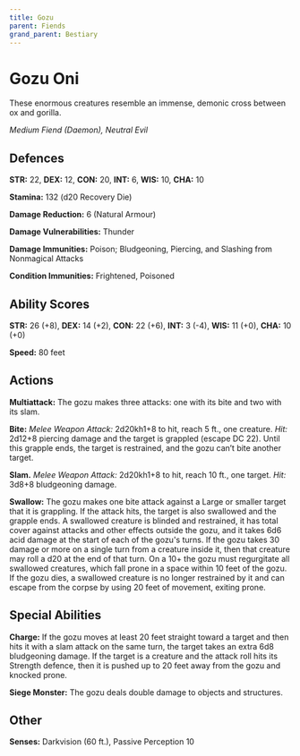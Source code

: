 ```yaml
---
title: Gozu
parent: Fiends
grand_parent: Bestiary
---
```


# Gozu Oni
These enormous creatures resemble an immense, demonic cross between ox and gorilla.

*Medium Fiend (Daemon), Neutral Evil*

## Defences
**STR:** 22, **DEX:** 12, **CON:** 20, **INT:** 6, **WIS:** 10, **CHA:** 10

**Stamina:** 132 (d20 Recovery Die)

**Damage Reduction:** 6 (Natural Armour)

**Damage Vulnerabilities:** Thunder

**Damage Immunities:** Poison; Bludgeoning, Piercing, and Slashing from Nonmagical Attacks

**Condition Immunities:** Frightened, Poisoned

## Ability Scores
**STR:** 26 (+8), **DEX:** 14 (+2), **CON:** 22 (+6), **INT:** 3 (-4), **WIS:** 11 (+0), **CHA:** 10 (+0)

**Speed:** 80 feet

## Actions
**Multiattack:** The gozu makes three attacks: one with its bite and two with its slam.

**Bite:** *Melee Weapon Attack:* 2d20kh1+8 to hit, reach 5 ft., one creature. *Hit:* 2d12+8 piercing damage and the target is grappled (escape DC 22). Until this grapple ends, the target is restrained, and the gozu can’t bite another target.

**Slam.** *Melee Weapon Attack:* 2d20kh1+8 to hit, reach 10 ft., one target. *Hit:* 3d8+8 bludgeoning damage.

**Swallow:** The gozu makes one bite attack against a Large or smaller target that it is grappling. If the attack hits, the target is also swallowed and the grapple ends. A swallowed creature is blinded and restrained, it has total cover against attacks and other effects outside the gozu, and it takes 6d6 acid damage at the start of each of the gozu's turns. If the gozu takes 30 damage or more on a single turn from a creature inside it, then that creature may roll a d20 at the end of that turn. On a 10+ the gozu must regurgitate all swallowed creatures, which fall prone in a space within 10 feet of the gozu. If the gozu dies, a swallowed creature is no longer restrained by it and can escape from the corpse by using 20 feet of movement, exiting prone.

## Special Abilities
**Charge:** If the gozu moves at least 20 feet straight toward a target and then hits it with a slam attack on the same turn, the target takes an extra 6d8 bludgeoning damage. If the target is a creature and the attack roll hits its Strength defence, then it is pushed up to 20 feet away from the gozu and knocked prone.

**Siege Monster:** The gozu deals double damage to objects and structures.

## Other
**Senses:** Darkvision (60 ft.), Passive Perception 10
